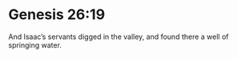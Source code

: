 # Genesis 26:19

And Isaac’s servants digged in the valley, and found there a well of springing water.